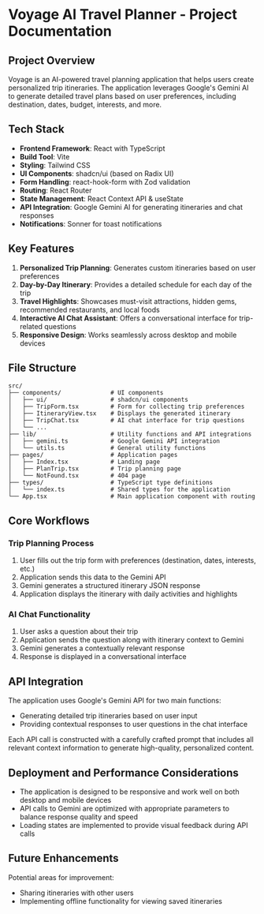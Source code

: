 
# Voyage AI Travel Planner - Project Documentation

## Project Overview

Voyage is an AI-powered travel planning application that helps users create personalized trip itineraries. The application leverages Google's Gemini AI to generate detailed travel plans based on user preferences, including destination, dates, budget, interests, and more.

## Tech Stack

- **Frontend Framework**: React with TypeScript
- **Build Tool**: Vite
- **Styling**: Tailwind CSS
- **UI Components**: shadcn/ui (based on Radix UI)
- **Form Handling**: react-hook-form with Zod validation
- **Routing**: React Router
- **State Management**: React Context API & useState
- **API Integration**: Google Gemini AI for generating itineraries and chat responses
- **Notifications**: Sonner for toast notifications

## Key Features

1. **Personalized Trip Planning**: Generates custom itineraries based on user preferences
2. **Day-by-Day Itinerary**: Provides a detailed schedule for each day of the trip
3. **Travel Highlights**: Showcases must-visit attractions, hidden gems, recommended restaurants, and local foods
4. **Interactive AI Chat Assistant**: Offers a conversational interface for trip-related questions
5. **Responsive Design**: Works seamlessly across desktop and mobile devices

## File Structure

```
src/
├── components/              # UI components
│   ├── ui/                  # shadcn/ui components 
│   ├── TripForm.tsx         # Form for collecting trip preferences
│   ├── ItineraryView.tsx    # Displays the generated itinerary
│   ├── TripChat.tsx         # AI chat interface for trip questions
│   └── ...
├── lib/                     # Utility functions and API integrations
│   ├── gemini.ts            # Google Gemini API integration
│   └── utils.ts             # General utility functions
├── pages/                   # Application pages
│   ├── Index.tsx            # Landing page
│   ├── PlanTrip.tsx         # Trip planning page
│   └── NotFound.tsx         # 404 page
├── types/                   # TypeScript type definitions
│   └── index.ts             # Shared types for the application
└── App.tsx                  # Main application component with routing
```

## Core Workflows

### Trip Planning Process

1. User fills out the trip form with preferences (destination, dates, interests, etc.)
2. Application sends this data to the Gemini API
3. Gemini generates a structured itinerary JSON response
4. Application displays the itinerary with daily activities and highlights

### AI Chat Functionality

1. User asks a question about their trip
2. Application sends the question along with itinerary context to Gemini
3. Gemini generates a contextually relevant response
4. Response is displayed in a conversational interface

## API Integration

The application uses Google's Gemini API for two main functions:
- Generating detailed trip itineraries based on user input
- Providing contextual responses to user questions in the chat interface

Each API call is constructed with a carefully crafted prompt that includes all relevant context information to generate high-quality, personalized content.

## Deployment and Performance Considerations

- The application is designed to be responsive and work well on both desktop and mobile devices
- API calls to Gemini are optimized with appropriate parameters to balance response quality and speed
- Loading states are implemented to provide visual feedback during API calls

## Future Enhancements

Potential areas for improvement:
- Sharing itineraries with other users
- Implementing offline functionality for viewing saved itineraries
